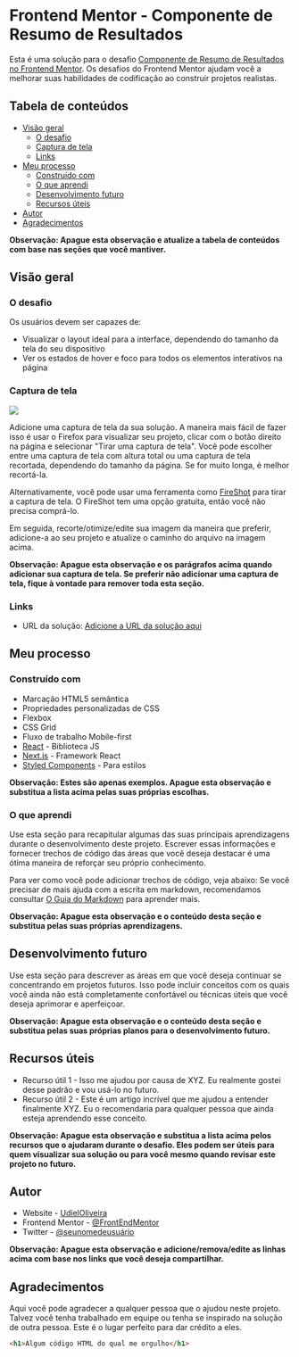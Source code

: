 # Frontend Mentor - Componente de Resumo de Resultados

Esta é uma solução para o desafio [Componente de Resumo de Resultados no Frontend Mentor](https://www.frontendmentor.io/challenges/results-summary-component-CE_K6s0maV). Os desafios do Frontend Mentor ajudam você a melhorar suas habilidades de codificação ao construir projetos realistas.

## Tabela de conteúdos

- [Visão geral](#visão-geral)
  - [O desafio](#o-desafio)
  - [Captura de tela](#captura-de-tela)
  - [Links](#links)
- [Meu processo](#meu-processo)
  - [Construído com](#construído-com)
  - [O que aprendi](#o-que-aprendi)
  - [Desenvolvimento futuro](#desenvolvimento-futuro)
  - [Recursos úteis](#recursos-úteis)
- [Autor](#autor)
- [Agradecimentos](#agradecimentos)

**Observação: Apague esta observação e atualize a tabela de conteúdos com base nas seções que você mantiver.**

## Visão geral

### O desafio

Os usuários devem ser capazes de:

- Visualizar o layout ideal para a interface, dependendo do tamanho da tela do seu dispositivo
- Ver os estados de hover e foco para todos os elementos interativos na página

### Captura de tela

![](./screenshot.jpg)

Adicione uma captura de tela da sua solução. A maneira mais fácil de fazer isso é usar o Firefox para visualizar seu projeto, clicar com o botão direito na página e selecionar "Tirar uma captura de tela". Você pode escolher entre uma captura de tela com altura total ou uma captura de tela recortada, dependendo do tamanho da página. Se for muito longa, é melhor recortá-la.

Alternativamente, você pode usar uma ferramenta como [FireShot](https://getfireshot.com/) para tirar a captura de tela. O FireShot tem uma opção gratuita, então você não precisa comprá-lo.

Em seguida, recorte/otimize/edite sua imagem da maneira que preferir, adicione-a ao seu projeto e atualize o caminho do arquivo na imagem acima.

**Observação: Apague esta observação e os parágrafos acima quando adicionar sua captura de tela. Se preferir não adicionar uma captura de tela, fique à vontade para remover toda esta seção.**

### Links

- URL da solução: [Adicione a URL da solução aqui](https://your-solution-url.com)

## Meu processo

### Construído com

- Marcação HTML5 semântica
- Propriedades personalizadas de CSS
- Flexbox
- CSS Grid
- Fluxo de trabalho Mobile-first
- [React](https://reactjs.org/) - Biblioteca JS
- [Next.js](https://nextjs.org/) - Framework React
- [Styled Components](https://styled-components.com/) - Para estilos

**Observação: Estes são apenas exemplos. Apague esta observação e substitua a lista acima pelas suas próprias escolhas.**

### O que aprendi

Use esta seção para recapitular algumas das suas principais aprendizagens durante o desenvolvimento deste projeto. Escrever essas informações e fornecer trechos de código das áreas que você deseja destacar é uma ótima maneira de reforçar seu próprio conhecimento.

Para ver como você pode adicionar trechos de código, veja abaixo:
Se você precisar de mais ajuda com a escrita em markdown, recomendamos consultar [O Guia do Markdown](https://www.markdownguide.org/) para aprender mais.

**Observação: Apague esta observação e o conteúdo desta seção e substitua pelas suas próprias aprendizagens.**

## Desenvolvimento futuro

Use esta seção para descrever as áreas em que você deseja continuar se concentrando em projetos futuros. Isso pode incluir conceitos com os quais você ainda não está completamente confortável ou técnicas úteis que você deseja aprimorar e aperfeiçoar.

**Observação: Apague esta observação e o conteúdo desta seção e substitua pelas suas próprias planos para o desenvolvimento futuro.**

## Recursos úteis

- Recurso útil 1 - Isso me ajudou por causa de XYZ. Eu realmente gostei desse padrão e vou usá-lo no futuro.
- Recurso útil 2 - Este é um artigo incrível que me ajudou a entender finalmente XYZ. Eu o recomendaria para qualquer pessoa que ainda esteja aprendendo esse conceito.

**Observação: Apague esta observação e substitua a lista acima pelos recursos que o ajudaram durante o desafio. Eles podem ser úteis para quem visualizar sua solução ou para você mesmo quando revisar este projeto no futuro.**

## Autor

- Website - [UdielOliveira](..Em...Construção..)
- Frontend Mentor - [@FrontEndMentor]([https://www.frontendmentor.io/profile/seunomedeusuário](https://www.frontendmentor.io/challenges/results-summary-component-CE_K6s0maV))
- Twitter - [@seunomedeusuário](https://www.twitter.com/seunomedeusuário)

**Observação: Apague esta observação e adicione/remova/edite as linhas acima com base nos links que você deseja compartilhar.**

## Agradecimentos

Aqui você pode agradecer a qualquer pessoa que o ajudou neste projeto. Talvez você tenha trabalhado em equipe ou tenha se inspirado na solução de outra pessoa. Este é o lugar perfeito para dar crédito a eles.

```html
<h1>Algum código HTML do qual me orgulho</h1>


